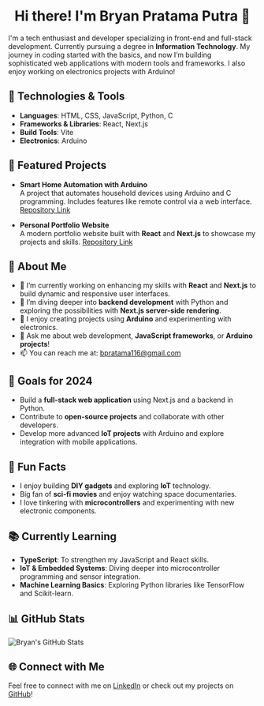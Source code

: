 <h1 align="center">Hi there! I'm Bryan Pratama Putra 👋</h1>

I'm a tech enthusiast and developer specializing in front-end and full-stack development. Currently pursuing a degree in **Information Technology**. My journey in coding started with the basics, and now I’m building sophisticated web applications with modern tools and frameworks. I also enjoy working on electronics projects with Arduino!

## 🚀 Technologies & Tools

- **Languages**: HTML, CSS, JavaScript, Python, C
- **Frameworks & Libraries**: React, Next.js
- **Build Tools**: Vite
- **Electronics**: Arduino

## 🌟 Featured Projects

- **Smart Home Automation with Arduino**  
  A project that automates household devices using Arduino and C programming. Includes features like remote control via a web interface.
  [Repository Link](https://github.com/bryanpratama/smart-home-automation)

- **Personal Portfolio Website**  
  A modern portfolio website built with **React** and **Next.js** to showcase my projects and skills.
  [Repository Link](https://github.com/bryanpratama/portfolio-website)

## 📘 About Me

- 🔭 I’m currently working on enhancing my skills with **React** and **Next.js** to build dynamic and responsive user interfaces.
- 🌱 I’m diving deeper into **backend development** with Python and exploring the possibilities with **Next.js server-side rendering**.
- 🤖 I enjoy creating projects using **Arduino** and experimenting with electronics.
- 💬 Ask me about web development, **JavaScript frameworks**, or **Arduino projects**!
- 📫 You can reach me at: [bpratama116@gmail.com](mailto:bpratama116@gmail.com)

## 🎯 Goals for 2024

- Build a **full-stack web application** using Next.js and a backend in Python.
- Contribute to **open-source projects** and collaborate with other developers.
- Develop more advanced **IoT projects** with Arduino and explore integration with mobile applications.

## 🎉 Fun Facts

- I enjoy building **DIY gadgets** and exploring **IoT** technology.
- Big fan of **sci-fi movies** and enjoy watching space documentaries.
- I love tinkering with **microcontrollers** and experimenting with new electronic components.

## 📚 Currently Learning

- **TypeScript**: To strengthen my JavaScript and React skills.
- **IoT & Embedded Systems**: Diving deeper into microcontroller programming and sensor integration.
- **Machine Learning Basics**: Exploring Python libraries like TensorFlow and Scikit-learn.

## 📊 GitHub Stats

![Bryan's GitHub Stats](https://github-readme-stats.vercel.app/api?username=bryanpratama&show_icons=true&theme=radical)

## 🌐 Connect with Me

Feel free to connect with me on [LinkedIn](https://www.linkedin.com/in/bryan-pratama-putra) or check out my projects on [GitHub](https://github.com/bryanpratama)!
